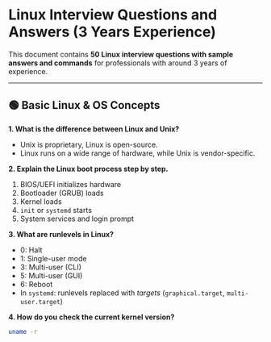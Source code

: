 # Linux Interview Questions and Answers (3 Years Experience)

This document contains **50 Linux interview questions with sample answers and commands** for professionals with around 3 years of experience.

---

## 🟢 Basic Linux & OS Concepts

**1. What is the difference between Linux and Unix?**  
- Unix is proprietary, Linux is open-source.  
- Linux runs on a wide range of hardware, while Unix is vendor-specific.  

**2. Explain the Linux boot process step by step.**  
1. BIOS/UEFI initializes hardware  
2. Bootloader (GRUB) loads  
3. Kernel loads  
4. `init` or `systemd` starts  
5. System services and login prompt  

**3. What are runlevels in Linux?**  
- 0: Halt  
- 1: Single-user mode  
- 3: Multi-user (CLI)  
- 5: Multi-user (GUI)  
- 6: Reboot  
- In `systemd`: runlevels replaced with *targets* (`graphical.target`, `multi-user.target`)  

**4. How do you check the current kernel version?**  
```bash
uname -r
